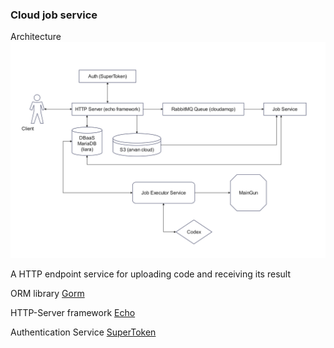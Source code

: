 ### Cloud job service

Architecture
<img src="./assets/architecture.jpg"  alt="architecture" />

A HTTP endpoint service for uploading code and receiving its result

ORM library [Gorm](https://github.com/jinzhu/gorm)

HTTP-Server framework [Echo](https://echo.labstack.com/)

Authentication Service [SuperToken](https://supertokens.com/)
